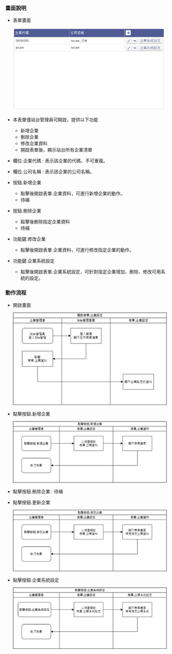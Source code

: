 ### <div id="view">畫面說明</div>
* 表單畫面

    ![表單畫面]

* 本表單僅站台管理員可開啟，提供以下功能
    * 新增企業
    * 刪除企業
    * 修改企業資料
    * 開啟表單後，顯示站台所有企業清單

* 欄位.企業代碼 : 表示該企業的代碼，不可重複。
* 欄位.公司名稱 : 表示該企業的公司名稱。
* 按鈕.新增企業
    * 點擊後開啟表單.企業資料，可進行新增企業的動作。
    * 待補
* 按鈕.刪除企業
    * 點擊後刪除指定企業資料
    * 待補
* 功能鍵.修改企業
    * 點擊後開啟表單.企業資料，可進行修改指定企業的動作。
* 功能鍵.企業系統設定
    * 點擊後開啟表單.企業系統設定，可針對指定企業增加、刪除、修改可用系統的設定。

### <div id="action">動作流程</div>
* 開啟畫面

    ![開啟畫面]

* 點擊按鈕.新增企業

    ![點擊按鈕.新增企業]

* 點擊按鈕.刪除企業 : 待補


* 點擊按鈕.更新企業

    ![點擊按鈕.更新企業]

* 點擊按鈕.企業系統設定

    ![點擊按鈕.企業系統設定]

[表單畫面]:attachment/enterpriseindex_view.png "表單畫面"
[開啟畫面]:attachment/openform.png "開啟畫面"
[點擊按鈕.新增企業]:attachment/click_add_enterprise.png "點擊按鈕.新增企業"
[點擊按鈕.更新企業]:attachment/click_update_enterprise.png "點擊按鈕.更新企業"
[點擊按鈕.企業系統設定]:attachment/click_enterprise_system.png "點擊按鈕.企業系統設定"